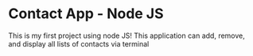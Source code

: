 <h1>Contact App - Node JS</h1>
This is my first project using node JS! This application can add, remove, and display all lists of contacts via terminal
